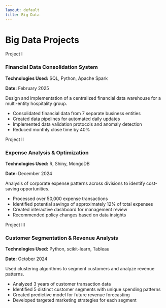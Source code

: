 ```yaml
---
layout: default
title: Big Data
---
```


# Big Data Projects

<div class="project-box">
    <div class="project-number">Project I</div>
    <h3>Financial Data Consolidation System</h3>
    <p><strong>Technologies Used:</strong> SQL, Python, Apache Spark</p>
    <p><strong>Date:</strong> February 2025</p>
    <p>Design and implementation of a centralized financial data warehouse for a multi-entity hospitality group.</p>
    <ul>
        <li>Consolidated financial data from 7 separate business entities</li>
        <li>Created data pipelines for automated daily updates</li>
        <li>Implemented data validation protocols and anomaly detection</li>
        <li>Reduced monthly close time by 40%</li>
    </ul>
</div>

<div class="project-box">
    <div class="project-number">Project II</div>
    <h3>Expense Analysis & Optimization</h3>
    <p><strong>Technologies Used:</strong> R, Shiny, MongoDB</p>
    <p><strong>Date:</strong> December 2024</p>
    <p>Analysis of corporate expense patterns across divisions to identify cost-saving opportunities.</p>
    <ul>
        <li>Processed over 50,000 expense transactions</li>
        <li>Identified potential savings of approximately 12% of total expenses</li>
        <li>Created interactive dashboard for management review</li>
        <li>Recommended policy changes based on data insights</li>
    </ul>
</div>

<div class="project-box">
    <div class="project-number">Project III</div>
    <h3>Customer Segmentation & Revenue Analysis</h3>
    <p><strong>Technologies Used:</strong> Python, scikit-learn, Tableau</p>
    <p><strong>Date:</strong> October 2024</p>
    <p>Used clustering algorithms to segment customers and analyze revenue patterns.</p>
    <ul>
        <li>Analyzed 3 years of customer transaction data</li>
        <li>Identified 5 distinct customer segments with unique spending patterns</li>
        <li>Created predictive model for future revenue forecasting</li>
        <li>Developed targeted marketing strategies for each segment</li>
    </ul>
</div>

